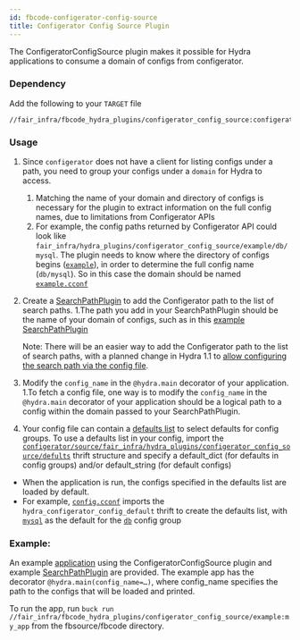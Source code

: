 ```yaml
---
id: fbcode-configerator-config-source
title: Configerator Config Source Plugin
---
```


The ConfigeratorConfigSource plugin makes it possible for Hydra applications to consume a domain of configs from configerator.

### Dependency

Add the following to your `TARGET` file
```commandline
//fair_infra/fbcode_hydra_plugins/configerator_config_source:configerator_config_source
```

### Usage

1. Since `configerator` does not have a client for listing configs under a path, you need to group your configs under
a `domain` for Hydra to access. 
   1. Matching the name of your domain and directory of configs is necessary for the plugin to extract information on the full config names, due to limitations from Configerator APIs
   1. For example, the config paths returned by Configerator API could look like `fair_infra/hydra_plugins/configerator_config_source/example/db/mysql`. The plugin needs to know where the directory of configs begins ([`example`](https://fburl.com/diffusion/7c0c5tig)), in order to determine the full config name (`db/mysql`). So in this case the domain should be named [`example.cconf`](https://fburl.com/diffusion/pyymoo1t)
1. Create a [SearchPathPlugin](https://hydra.cc/docs/next/advanced/search_path) to add the Configerator path to the list of search paths.
   1.The path you add in your SearchPathPlugin should be the name of your domain of configs, such as in this [example SearchPathPlugin](https://fburl.com/diffusion/ljggtux5)
   
   Note: There will be an easier way to add the Configerator path to the list of search paths, with a planned change in Hydra 1.1 to [allow configuring the search path via the config file](https://github.com/facebookresearch/hydra/issues/274).

1. Modify the `config_name` in the `@hydra.main` decorator of your application.
   1.To fetch a config file, one way is to  modify the `config_name` in the `@hydra.main` decorator of your application should be a logical path to a config within the domain passed to your SearchPathPlugin.

1. Your config file can contain a [defaults list](https://hydra.cc/docs/next/tutorials/basic/your_first_app/defaults) to select defaults for config groups. To use a defaults list in your config, import the [`configerator/source/fair_infra/hydra_plugins/configerator_config_source/defults`](https://fburl.com/diffusion/xhmy4bwc) thrift structure and specify a default_dict (for defaults in config groups) and/or default_string (for default configs)
- When the application is run, the configs specified in the defaults list are loaded by default.
- For example, [`config.cconf`](https://fburl.com/diffusion/tm9qbpm8) imports the `hydra_configerator_config_default` thrift to create the defaults list, with [`mysql`](https://fburl.com/diffusion/cxgennae) as the default for the [`db`](https://fburl.com/diffusion/99i3uxpu) config group

### Example:

An example [application](https://fburl.com/diffusion/pndzq58m) using the ConfigeratorConfigSource plugin and example [SearchPathPlugin](https://fburl.com/diffusion/j86krh3r) are provided. The example app has the decorator `@hydra.main(config_name=…)`, where config_name specifies the path to the configs that will be loaded and printed.

To run the app, run `buck run //fair_infra/fbcode_hydra_plugins/configerator_config_source/example:my_app` from the fbsource/fbcode directory.
